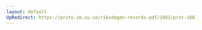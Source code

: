 ```yaml
---
layout: default
UpRedirect: https://pruto.im.uu.se/riksdagen-records-pdf/1881/prot-1881--ak--040/prot-1881--ak--040_053.pdf
---
```

